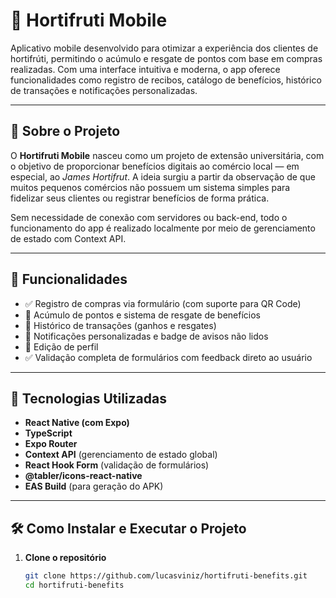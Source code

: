 # 🍇 Hortifruti Mobile

Aplicativo mobile desenvolvido para otimizar a experiência dos clientes de hortifrúti, permitindo o acúmulo e resgate de pontos com base em compras realizadas. Com uma interface intuitiva e moderna, o app oferece funcionalidades como registro de recibos, catálogo de benefícios, histórico de transações e notificações personalizadas.

---

## 📱 Sobre o Projeto

O **Hortifruti Mobile** nasceu como um projeto de extensão universitária, com o objetivo de proporcionar benefícios digitais ao comércio local — em especial, ao *James Hortifrut*. A ideia surgiu a partir da observação de que muitos pequenos comércios não possuem um sistema simples para fidelizar seus clientes ou registrar benefícios de forma prática.

Sem necessidade de conexão com servidores ou back-end, todo o funcionamento do app é realizado localmente por meio de gerenciamento de estado com Context API.

---

## 🚀 Funcionalidades

- ✅ Registro de compras via formulário (com suporte para QR Code)
- 🎁 Acúmulo de pontos e sistema de resgate de benefícios
- 📜 Histórico de transações (ganhos e resgates)
- 🔔 Notificações personalizadas e badge de avisos não lidos
- 👤 Edição de perfil
- ✅ Validação completa de formulários com feedback direto ao usuário

---

## 🎯 Tecnologias Utilizadas

- **React Native (com Expo)**
- **TypeScript**
- **Expo Router**
- **Context API** (gerenciamento de estado global)
- **React Hook Form** (validação de formulários)
- **@tabler/icons-react-native**
- **EAS Build** (para geração do APK)

---

## 🛠️ Como Instalar e Executar o Projeto

1. **Clone o repositório**
   ```bash
   git clone https://github.com/lucasviniz/hortifruti-benefits.git
   cd hortifruti-benefits
